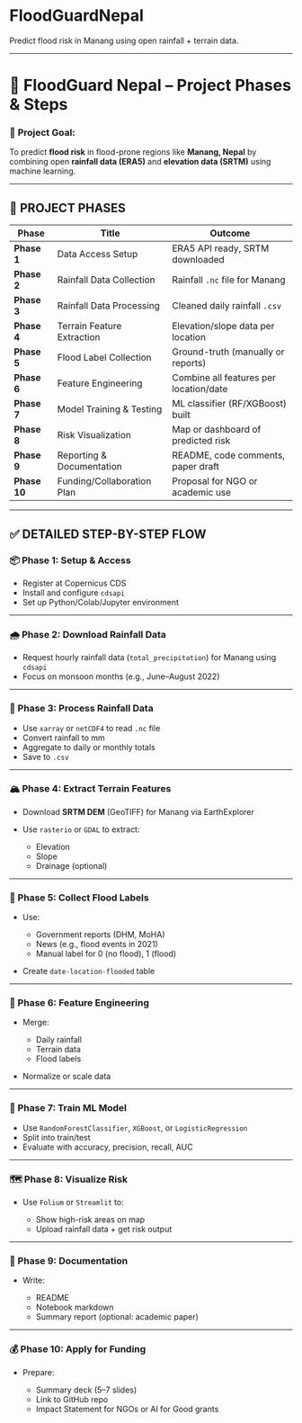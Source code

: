 # FloodGuardNepal
 Predict flood risk in Manang using open rainfall + terrain data.


---

# 🌊 **FloodGuard Nepal – Project Phases & Steps**

### 🧠 **Project Goal:**

To predict **flood risk** in flood-prone regions like **Manang, Nepal** by combining open **rainfall data (ERA5)** and **elevation data (SRTM)** using machine learning.

---

## 🚀 **PROJECT PHASES**

| Phase        | Title                      | Outcome                                |
| ------------ | -------------------------- | -------------------------------------- |
| **Phase 1**  | Data Access Setup          | ERA5 API ready, SRTM downloaded        |
| **Phase 2**  | Rainfall Data Collection   | Rainfall `.nc` file for Manang         |
| **Phase 3**  | Rainfall Data Processing   | Cleaned daily rainfall `.csv`          |
| **Phase 4**  | Terrain Feature Extraction | Elevation/slope data per location      |
| **Phase 5**  | Flood Label Collection     | Ground-truth (manually or reports)     |
| **Phase 6**  | Feature Engineering        | Combine all features per location/date |
| **Phase 7**  | Model Training & Testing   | ML classifier (RF/XGBoost) built       |
| **Phase 8**  | Risk Visualization         | Map or dashboard of predicted risk     |
| **Phase 9**  | Reporting & Documentation  | README, code comments, paper draft     |
| **Phase 10** | Funding/Collaboration Plan | Proposal for NGO or academic use       |

---

## ✅ **DETAILED STEP-BY-STEP FLOW**

### 📦 Phase 1: Setup & Access

* Register at Copernicus CDS
* Install and configure `cdsapi`
* Set up Python/Colab/Jupyter environment

---

### 🌧️ Phase 2: Download Rainfall Data

* Request hourly rainfall data (`total_precipitation`) for Manang using `cdsapi`
* Focus on monsoon months (e.g., June–August 2022)

---

### 🧮 Phase 3: Process Rainfall Data

* Use `xarray` or `netCDF4` to read `.nc` file
* Convert rainfall to mm
* Aggregate to daily or monthly totals
* Save to `.csv`

---

### 🏔️ Phase 4: Extract Terrain Features

* Download **SRTM DEM** (GeoTIFF) for Manang via EarthExplorer
* Use `rasterio` or `GDAL` to extract:

  * Elevation
  * Slope
  * Drainage (optional)

---

### 🚨 Phase 5: Collect Flood Labels

* Use:

  * Government reports (DHM, MoHA)
  * News (e.g., flood events in 2021)
  * Manual label for 0 (no flood), 1 (flood)
* Create `date-location-flooded` table

---

### 🧠 Phase 6: Feature Engineering

* Merge:

  * Daily rainfall
  * Terrain data
  * Flood labels
* Normalize or scale data

---

### 🤖 Phase 7: Train ML Model

* Use `RandomForestClassifier`, `XGBoost`, or `LogisticRegression`
* Split into train/test
* Evaluate with accuracy, precision, recall, AUC

---

### 🗺️ Phase 8: Visualize Risk

* Use `Folium` or `Streamlit` to:

  * Show high-risk areas on map
  * Upload rainfall data + get risk output

---

### 📝 Phase 9: Documentation

* Write:

  * README
  * Notebook markdown
  * Summary report (optional: academic paper)

---

### 💰 Phase 10: Apply for Funding

* Prepare:

  * Summary deck (5–7 slides)
  * Link to GitHub repo
  * Impact Statement for NGOs or AI for Good grants


